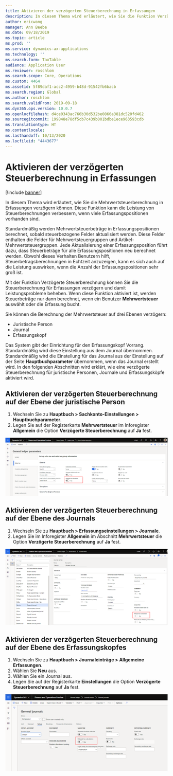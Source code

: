 ```yaml
---
title: Aktivieren der verzögerten Steuerberechnung in Erfassungen
description: In diesem Thema wird erläutert, wie Sie die Funktion Verzögerte Steuerberechnung aktivieren, um die Leistung der Steuerberechnung zu verbessern, wenn die Anzahl der Erfassungspositionen groß ist.
author: ericwang
manager: Ann Beebe
ms.date: 09/18/2019
ms.topic: article
ms.prod: ''
ms.service: dynamics-ax-applications
ms.technology: ''
ms.search.form: TaxTable
audience: Application User
ms.reviewer: roschlom
ms.search.scope: Core, Operations
ms.custom: 4464
ms.assetid: 5f89daf1-acc2-4959-b48d-91542fb6bacb
ms.search.region: Global
ms.author: roschlom
ms.search.validFrom: 2019-09-18
ms.dyn365.ops.version: 10.0.7
ms.openlocfilehash: d4ce0343ac766b30d532be0866a381dc520fd462
ms.sourcegitcommit: 199848e78df5cb7c439b001bdbe1ece963593cdb
ms.translationtype: HT
ms.contentlocale: 
ms.lasthandoff: 10/13/2020
ms.locfileid: "4443677"
---
```

# <a name="enable-delayed-tax-calculation-on-journals"></a>Aktivieren der verzögerten Steuerberechnung in Erfassungen
[!include [banner](../includes/banner.md)]


In diesem Thema wird erläutert, wie Sie die Mehrwertsteuerberechnung in Erfassungen verzögern können. Diese Funktion kann die Leistung von Steuerberechnungen verbessern, wenn viele Erfassungspositionen vorhanden sind.

Standardmäßig werden Mehrwertsteuerbeträge in Erfassungspositionen berechnet, sobald steuerbezogene Felder aktualisiert werden. Diese Felder enthalten die Felder für Mehrwertsteuergruppen und Artikel-Mehrwertsteuergruppen. Jede Aktualisierung einer Erfassungsposition führt dazu, dass Steuerbeträge für alle Erfassungspositionen neu berechnet werden. Obwohl dieses Verhalten Benutzern hilft, Steuerbetragsberechnungen in Echtzeit anzuzeigen, kann es sich auch auf die Leistung auswirken, wenn die Anzahl der Erfassungspositionen sehr groß ist.

Mit der Funktion Verzögerte Steuerberechnung können Sie die Steuerberechnung für Erfassungen verzögern und damit Leistungsprobleme beheben. Wenn diese Funktion aktiviert ist, werden Steuerbeträge nur dann berechnet, wenn ein Benutzer **Mehrwertsteuer** auswählt oder die Erfassung bucht.

Sie können die Berechnung der Mehrwertsteuer auf drei Ebenen verzögern:

- Juristische Person
- Journal
- Erfassungskopf

Das System gibt der Einrichtung für den Erfassungskopf Vorrang. Standardmäßig wird diese Einstellung aus dem Journal übernommen. Standardmäßig wird die Einstellung für das Journal aus der Einstellung auf der Seite **Hauptbuchparameter** übernommen, wenn das Journal erstellt wird. In den folgenden Abschnitten wird erklärt, wie eine verzögerte Steuerberechnung für juristische Personen, Journale und Erfassungsköpfe aktiviert wird.

## <a name="turn-on-delayed-tax-calculation-at-the-legal-entity-level"></a>Aktivieren der verzögerten Steuerberechnung auf der Ebene der juristische Person

1. Wechseln Sie zu **Hauptbuch \> Sachkonto-Einstellungen \> Hauptbuchparameter**.
2. Legen Sie auf der Registerkarte **Mehrwertsteuer** im Inforegister **Allgemein** die Option **Verzögerte Steuerberechnung** auf **Ja** fest.

![Hauptbuchparameter – Bild](media/delayed-tax-calculation-gl.png)

## <a name="turn-on-delayed-tax-calculation-at-the-journal-name-level"></a>Aktivieren der verzögerten Steuerberechnung auf der Ebene des Journals

1. Wechseln Sie zu **Hauptbuch \> Erfassungseinstellungen \> Journale**.
2. Legen Sie im Inforegister **Allgemein** im Abschnitt **Mehrwertsteuer** die Option **Verzögerte Steuerberechnung** auf **Ja** fest.

![Journale – Bild](media/delayed-tax-calculation-journal-name.png)

## <a name="turn-on-delayed-tax-calculation-at-the-journal-header-level"></a>Aktivieren der verzögerten Steuerberechnung auf der Ebene des Erfassungskopfes

1. Wechseln Sie zu **Hauptbuch \> Journaleinträge \> Allgemeine Erfassungen**.
2. Wählen Sie **Neu** aus.
3. Wählen Sie ein Journal aus.
4. Legen Sie auf der Registerkarte **Einstellungen** die Option **Verzögerte Steuerberechnung** auf **Ja** fest.

![Allgemeine Erfassung – Seitenbild](media/delayed-tax-calculation-journal-header.png)
